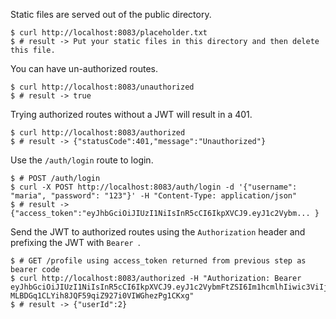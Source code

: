 Static files are served out of the public directory.

```
$ curl http://localhost:8083/placeholder.txt
$ # result -> Put your static files in this directory and then delete this file.
```

You can have un-authorized routes.

```
$ curl http://localhost:8083/unauthorized
$ # result -> true
```

Trying authorized routes without a JWT will result in a 401.

```
$ curl http://localhost:8083/authorized
$ # result -> {"statusCode":401,"message":"Unauthorized"}
```

Use the `/auth/login` route to login.

```
$ # POST /auth/login
$ curl -X POST http://localhost:8083/auth/login -d '{"username": "maria", "password": "123"}' -H "Content-Type: application/json"
$ # result -> {"access_token":"eyJhbGciOiJIUzI1NiIsInR5cCI6IkpXVCJ9.eyJ1c2Vybm... }
```

Send the JWT to authorized routes using the `Authorization` header and prefixing the JWT with `Bearer `.

```
$ # GET /profile using access_token returned from previous step as bearer code
$ curl http://localhost:8083/authorized -H "Authorization: Bearer eyJhbGciOiJIUzI1NiIsInR5cCI6IkpXVCJ9.eyJ1c2VybmFtZSI6Im1hcmlhIiwic3ViIjoyLCJpYXQiOjE3MTg5NTU4NTEsImV4cCI6MTcxOTA0MjI1MX0.fX-MLBDGq1CLYih8JQF59qiZ927i0VIWGhezPg1CKxg"
$ # result -> {"userId":2}
```
